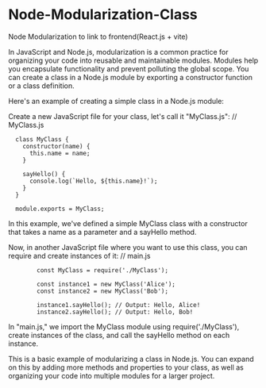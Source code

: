 # Node-Modularization-Class
Node Modularization to link to frontend(React.js + vite)


In JavaScript and Node.js, modularization is a common practice for organizing your code into reusable and maintainable modules. Modules help you encapsulate functionality and prevent polluting the global scope. You can create a class in a Node.js module by exporting a constructor function or a class definition.

Here's an example of creating a simple class in a Node.js module:

Create a new JavaScript file for your class, let's call it "MyClass.js":
      // MyClass.js
      
      class MyClass {
        constructor(name) {
          this.name = name;
        }
      
        sayHello() {
          console.log(`Hello, ${this.name}!`);
        }
      }
      
      module.exports = MyClass;

In this example, we've defined a simple MyClass class with a constructor that takes a name as a parameter and a sayHello method.

Now, in another JavaScript file where you want to use this class, you can require and create instances of it:
            // main.js
            
            const MyClass = require('./MyClass');
            
            const instance1 = new MyClass('Alice');
            const instance2 = new MyClass('Bob');
            
            instance1.sayHello(); // Output: Hello, Alice!
            instance2.sayHello(); // Output: Hello, Bob!

In "main.js," we import the MyClass module using require('./MyClass'), create instances of the class, and call the sayHello method on each instance.

This is a basic example of modularizing a class in Node.js. You can expand on this by adding more methods and properties to your class, as well as organizing your code into multiple modules for a larger project.
